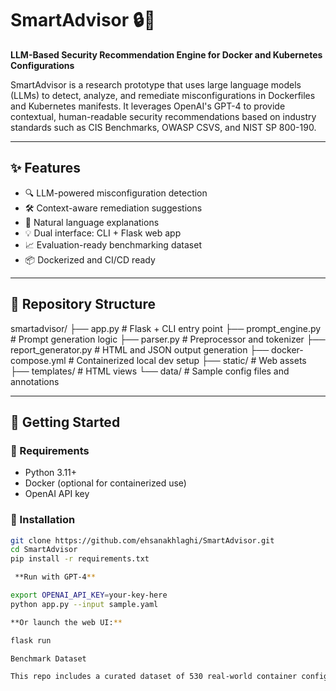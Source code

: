 # SmartAdvisor 🔒🤖  
**LLM-Based Security Recommendation Engine for Docker and Kubernetes Configurations**

SmartAdvisor is a research prototype that uses large language models (LLMs) to detect, analyze, and remediate misconfigurations in Dockerfiles and Kubernetes manifests. It leverages OpenAI's GPT-4 to provide contextual, human-readable security recommendations based on industry standards such as CIS Benchmarks, OWASP CSVS, and NIST SP 800-190.

---

## ✨ Features

- 🔍 LLM-powered misconfiguration detection
- 🛠 Context-aware remediation suggestions
- 📜 Natural language explanations
- 💡 Dual interface: CLI + Flask web app
- 📈 Evaluation-ready benchmarking dataset
- 📦 Dockerized and CI/CD ready

---

## 📂 Repository Structure

smartadvisor/ ├── app.py # Flask + CLI entry point ├── prompt_engine.py # Prompt generation logic ├── parser.py # Preprocessor and tokenizer ├── report_generator.py # HTML and JSON output generation ├── docker-compose.yml # Containerized local dev setup ├── static/ # Web assets ├── templates/ # HTML views └── data/ # Sample config files and annotations


---

## 🚀 Getting Started

### 🔧 Requirements
- Python 3.11+
- Docker (optional for containerized use)
- OpenAI API key

### 🧪 Installation

```bash
git clone https://github.com/ehsanakhlaghi/SmartAdvisor.git
cd SmartAdvisor
pip install -r requirements.txt

 **Run with GPT-4**

export OPENAI_API_KEY=your-key-here
python app.py --input sample.yaml

**Or launch the web UI:**

flask run

Benchmark Dataset

This repo includes a curated dataset of 530 real-world container configuration files, labeled with security annotations. Used for evaluating precision, recall, and remediation accuracy.





